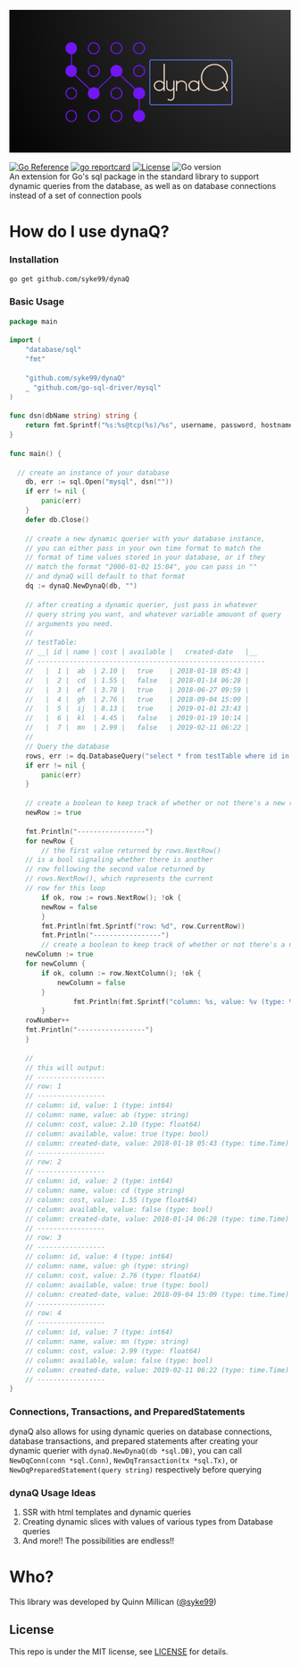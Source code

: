 ![dynaQ logo](https://github.com/syke99/images/blob/main/dynaQ.png?raw=true)

[![Go Reference](https://pkg.go.dev/badge/github.com/syke99/dynaQ.svg)](https://pkg.go.dev/github.com/syke99/dynaQ)
[![go reportcard](https://goreportcard.com/badge/github.com/syke99/dynaQ)](https://goreportcard.com/report/github.com/syke99/dynaQ)
[![License](https://img.shields.io/github/license/syke99/dynaQ)](https://github.com/syke99/dynaQ/blob/master/LICENSE)
![Go version](https://img.shields.io/github/go-mod/go-version/syke99/dynaQ)</br>
An extension for Go's sql package in the standard library to support dynamic queries from the database, as well as on database connections instead of a set of connection pools


How do I use dynaQ?
====

### Installation

```
go get github.com/syke99/dynaQ
```

### Basic Usage

```go
package main

import (
	"database/sql"
	"fmt"

	"github.com/syke99/dynaQ"
	_ "github.com/go-sql-driver/mysql"
)

func dsn(dbName string) string {
	return fmt.Sprintf("%s:%s@tcp(%s)/%s", username, password, hostname, dbName)
}

func main() {
	
  // create an instance of your database
    db, err := sql.Open("mysql", dsn(""))
    if err != nil {
	    panic(err)
    }
    defer db.Close()
    
    // create a new dynamic querier with your database instance,
    // you can either pass in your own time format to match the
    // format of time values stored in your database, or if they
    // match the format "2006-01-02 15:04", you can pass in ""
    // and dynaQ will default to that format
    dq := dynaQ.NewDynaQ(db, "")
    
    // after creating a dynamic querier, just pass in whatever
    // query string you want, and whatever variable amouont of query
    // arguments you need.
    //    
    // testTable:
    // __| id | name | cost | available |   created-date   |__
    // ---------------------------------------------------------
    //   |  1 |  ab  | 2.10 |   true    | 2018-01-18 05:43 |
    //   |  2 |  cd  | 1.55 |   false   | 2018-01-14 06:28 |
    //   |  3 |  ef  | 3.78 |   true    | 2018-06-27 09:59 |
    //   |  4 |  gh  | 2.76 |   true    | 2018-09-04 15:09 |
    //   |  5 |  ij  | 8.13 |   true    | 2019-01-01 23:43 |
    //   |  6 |  kl  | 4.45 |   false   | 2019-01-19 10:14 |
    //   |  7 |  mn  | 2.99 |   false   | 2019-02-11 06:22 |
    //
    // Query the database
    rows, err := dq.DatabaseQuery("select * from testTable where id in (@p1, @p2, @p3, @p4)", 1, 2, 4, 7)
    if err != nil {
        panic(err)
    }
    
    // create a boolean to keep track of whether or not there's a new row to be checked
    newRow := true
	
    fmt.Println("-----------------")
    for newRow {
    	// the first value returned by rows.NextRow()
	// is a bool signaling whether there is another
	// row following the second value returned by
	// rows.NextRow(), which represents the current
	// row for this loop
    	if ok, row := rows.NextRow(); !ok {
		newRow = false
    	}
    	fmt.Println(fmt.Sprintf("row: %d", row.CurrentRow))
    	fmt.Println("-----------------")
    	// create a boolean to keep track of whether or not there's a new column to be checked
	newColumn := true
	for newColumn {
		if ok, column := row.NextColumn(); !ok {
			newColumn = false
		}
            	fmt.Println(fmt.Sprintf("column: %s, value: %v (type: %s)", column.Name, fmt.Sprintf("%v", column.Value), column.Type))
        }
	rowNumber++
	fmt.Println("-----------------")
    }
    
    //
    // this will output:
    // -----------------
    // row: 1
    // -----------------
    // column: id, value: 1 (type: int64)
    // column: name, value: ab (type: string)
    // column: cost, value: 2.10 (type: float64)
    // column: available, value: true (type: bool)
    // column: created-date, value: 2018-01-18 05:43 (type: time.Time)
    // -----------------
    // row: 2
    // -----------------
    // column: id, value: 2 (type: int64)
    // column: name, value: cd (type string)
    // column: cost, value: 1.55 (type float64)
    // column: available, value: false (type: bool)
    // column: created-date, value: 2018-01-14 06:28 (type: time.Time)
    // -----------------
    // row: 3
    // -----------------
    // column: id, value: 4 (type: int64)
    // column: name, value: gh (type: string)
    // column: cost, value: 2.76 (type: float64)
    // column: available, value: true (type: bool)
    // column: created-date, value: 2018-09-04 15:09 (type: time.Time)
    // -----------------
    // row: 4
    // -----------------
    // column: id, value: 7 (type: int64)
    // column: name, value: mn (type: string)
    // column: cost, value: 2.99 (type: float64)
    // column: available, value: false (type: bool)
    // column: created-date, value: 2019-02-11 06:22 (type: time.Time)
    // -----------------
}
```

### Connections, Transactions, and PreparedStatements

dynaQ also allows for using dynamic queries on database connections, database transactions, and prepared statements
after creating your dynamic querier with `dynaQ.NewDynaQ(db *sql.DB)`, you can call `NewDqConn(conn *sql.Conn)`,
`NewDqTransaction(tx *sql.Tx)`, or `NewDqPreparedStatement(query string)` respectively before querying

### dynaQ Usage Ideas

1. SSR with html templates and dynamic queries
2. Creating dynamic slices with values of various types from Database queries
3. And more!! The possibilities are endless!!

Who?
====

This library was developed by Quinn Millican ([@syke99](https://github.com/syke99))


## License

This repo is under the MIT license, see [LICENSE](LICENSE) for details.
